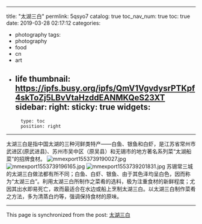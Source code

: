 
---
title: "太湖三白"
permlink: 5qsyo7
catalog: true
toc_nav_num: true
toc: true
date: 2019-03-28 02:17:12
categories:
- photography
tags:
- photography
- food
- cn
- art
- life
thumbnail: https://ipfs.busy.org/ipfs/QmV1VgvdysrPTKpf4skToZj5LBvVtaHzddEANMKQeS23XT
sidebar:
    right:
        sticky: true
widgets:
    -
        type: toc
        position: right
---


太湖三白是指中国太湖的三种河鲜类特产——白鱼、银鱼和白虾，是江苏省常州市武进区(原武进县)、苏州市吴中区（原吴县）和无锡市的地方著名系列菜“太湖船菜”的招牌食材。
![mmexport1553739190027.jpg](https://ipfs.busy.org/ipfs/QmV1VgvdysrPTKpf4skToZj5LBvVtaHzddEANMKQeS23XT)
![mmexport1553739196165.jpg](https://ipfs.busy.org/ipfs/QmZYvVJTSPHYp4rJofjWNX1ehXARCLU12bWqosr1Ka2rfD)
![mmexport1553739201831.jpg](https://ipfs.busy.org/ipfs/QmWMJWeZ1KJnTVuCPj1wrNsgGVzGumSiVeurN3bgJmAJEq)
苏锡常三城的太湖三白做法都有所不同；白鱼、白虾、银鱼、由于其色泽均呈白色，因而称为“太湖三白”。利用太湖三白所制作之菜肴的选料，极为注重食材的新鲜程度；尤因其出水即易死亡，故而最适合在水边或船上烹制太湖三白。以太湖三白制作菜肴之方法，多为清蒸白灼等，强调保持食材的原味。

- - -

This page is synchronized from the post: [太湖三白](https://steemit.com/@andrewma/5qsyo7)
